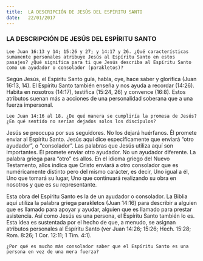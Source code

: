 ```yaml
---
title:  LA DESCRIPCIÓN DE JESÚS DEL ESPÍRITU SANTO
date:   22/01/2017
---
```


### LA DESCRIPCIÓN DE JESÚS DEL ESPÍRITU SANTO

`Lee Juan 16:13 y 14; 15:26 y 27; y 14:17 y 26. ¿Qué características sumamente personales atribuye Jesús al Espíritu Santo en estos pasajes? ¿Qué significa para ti que Jesús describa al Espíritu Santo como un ayudador o consolador (parakletos)?`
 
Según Jesús, el Espíritu Santo guía, habla, oye, hace saber y glorifica (Juan 16:13, 14). El Espíritu Santo también enseña y nos ayuda a recordar (14:26). Habita en nosotros (14:17), testifica (15:24, 26) y convence (16:8). Estos atributos suenan más a acciones de una personalidad soberana que a una fuerza impersonal.

`Lee Juan 14:16 al 18. ¿De qué manera se cumpliría la promesa de Jesús? ¿En qué sentido no serían dejados solos los discípulos?`
 
Jesús se preocupa por sus seguidores. No los dejará huérfanos. Él promete enviar al Espíritu Santo. Jesús aquí dice específicamente que enviará “otro ayudador”, o “consolador”. Las palabras que Jesús utiliza aquí son importantes. Él promete enviar otro ayudador. No un ayudador diferente. La palabra griega para “otro” es allos. En el idioma griego del Nuevo Testamento, allos indica que Cristo enviará a otro consolador que es numéricamente distinto pero del mismo carácter, es decir, Uno igual a él, Uno que tomará su lugar, Uno que continuará realizando su obra en nosotros y que es su representante.

Esta obra del Espíritu Santo es la de un ayudador o consolador. La Biblia aquí utiliza la palabra griega parakletos (Juan 14:16) para describir a alguien que es llamado para apoyar y ayudar, alguien que es llamado para prestar asistencia. Así como Jesús es una persona, el Espíritu Santo también lo es. Esta idea es sustentada por el hecho de que, a menudo, se asignan atributos personales al Espíritu Santo (ver Juan 14:26; 15:26; Hech. 15:28; Rom. 8:26; 1 Cor. 12:11; 1 Tim. 4:1).

`¿Por qué es mucho más consolador saber que el Espíritu Santo es una persona en vez de una mera fuerza?`